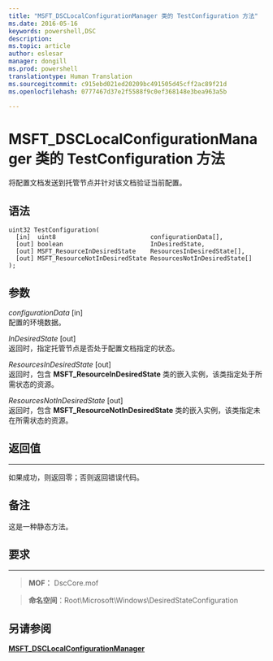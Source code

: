 ```yaml
---
title: "MSFT_DSCLocalConfigurationManager 类的 TestConfiguration 方法"
ms.date: 2016-05-16
keywords: powershell,DSC
description: 
ms.topic: article
author: eslesar
manager: dongill
ms.prod: powershell
translationtype: Human Translation
ms.sourcegitcommit: c915ebd021ed20209bc491505d45cff2ac89f21d
ms.openlocfilehash: 0777467d37e2f5588f9c0ef368148e3bea963a5b

---
```



# MSFT_DSCLocalConfigurationManager 类的 TestConfiguration 方法

将配置文档发送到托管节点并针对该文档验证当前配置。

语法
------

```mof
uint32 TestConfiguration(
  [in]  uint8                          configurationData[],
  [out] boolean                        InDesiredState,
  [out] MSFT_ResourceInDesiredState    ResourcesInDesiredState[],
  [out] MSFT_ResourceNotInDesiredState ResourcesNotInDesiredState[]
);
```

参数
----------

*configurationData* \[in\]  
配置的环境数据。

*InDesiredState* \[out\]  
返回时，指定托管节点是否处于配置文档指定的状态。

*ResourcesInDesiredState* \[out\]  
返回时，包含 **MSFT_ResourceInDesiredState** 类的嵌入实例，该类指定处于所需状态的资源。

*ResourcesNotInDesiredState* \[out\]  
返回时，包含 **MSFT_ResourceNotInDesiredState** 类的嵌入实例，该类指定未在所需状态的资源。

## 返回值
------------

如果成功，则返回零；否则返回错误代码。

## 备注

这是一种静态方法。

## 要求
------------
>**MOF：** DscCore.mof

>**命名空间**：Root\Microsoft\Windows\DesiredStateConfiguration


## 另请参阅


[**MSFT_DSCLocalConfigurationManager**](msft-dsclocalconfigurationmanager.md)


 

 






<!--HONumber=Aug16_HO3-->


